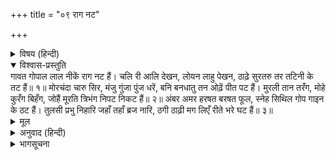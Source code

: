 +++
title = "०९ राग नट"

+++


<details><summary>विषय (हिन्दी)</summary>

(२०)
</details>

<details open><summary>विश्वास-प्रस्तुति</summary>
गावत गोपाल लाल नीकें राग नट हैं।  
चलि री आलि देखन, लोयन लाहु पेखन,  
ठाढ़े सुरतरु तर तटिनी के तट हैं॥ १॥  
मोरचंदा चारु सिर, मंजु गुंजा पुंज धरें,  
बनि बनधातु तन ओढ़ें पीत पट हैं।  
मुरली तान तरँग, मोहे कुरँग बिहँग,  
जोहैं मूरति त्रिभंग निपट निकट हैं॥ २॥  
अंबर अमर हरषत बरषत फूल,  
स्नेह सिथिल गोप गाइन के ठट हैं।  
तुलसी प्रभु निहारि जहाँ तहाँ ब्रज नारि,  
ठगी ठाढ़ी मग लिएँ रीते भरे घट हैं॥ ३॥
</details>

<details><summary>मूल</summary>

गावत गोपाल लाल नीकें राग नट हैं।  
चलि री आलि देखन, लोयन लाहु पेखन,  
ठाढ़े सुरतरु तर तटिनी के तट हैं॥ १॥  
मोरचंदा चारु सिर, मंजु गुंजा पुंज धरें,  
बनि बनधातु तन ओढ़ें पीत पट हैं।  
मुरली तान तरँग, मोहे कुरँग बिहँग,  
जोहैं मूरति त्रिभंग निपट निकट हैं॥ २॥  
अंबर अमर हरषत बरषत फूल,  
स्नेह सिथिल गोप गाइन के ठट हैं।  
तुलसी प्रभु निहारि जहाँ तहाँ ब्रज नारि,  
ठगी ठाढ़ी मग लिएँ रीते भरे घट हैं॥ ३॥
</details>

<details><summary>अनुवाद (हिन्दी)</summary>

मनोहर गोपाललाल सुन्दर रीतिसे नट-राग गा रहे हैं, सखी री! चल उन्हें देखने, नेत्रोंके परम लाभको प्रत्यक्ष करने। वे यमुनाजीके तटपर हरसिंगारके वृक्षके नीचे खड़े हैं॥ १॥ सिरपर सुन्दर मोर-चन्द्रिका और मञ्जुल गुञ्जाओंके गुच्छोंको धारण किये हुए हैं। शरीरपर वनकी धातुओंसे बनायी हुई चित्रावली सुशोभित है, पीतपट ओढ़े हैं। मुरलीकी मधुर स्वर-लहरीसे मुग्ध होकर पशु-पक्षी अत्यन्त समीपसे त्रिभङ्गललित मूर्तिको देख रहे हैं॥ २॥ देवता हर्षित होकर आकाशसे फूल बरसा रहे हैं। गोपों और गौओंके समूह प्रेमसे शिथिल हो रहे हैं। (यों कहती-सुनती व्रज-गोपियाँ वहाँ पहुँच गयीं और प्रभुको देखकर मार्गमें जहाँ-की-तहाँ खाली और भरे घड़े लिये (मुग्ध बनी) खड़ी रह गयीं॥ ३॥
</details>

<details><summary>भागसूचना</summary>

शोभा-वर्णन
</details>
